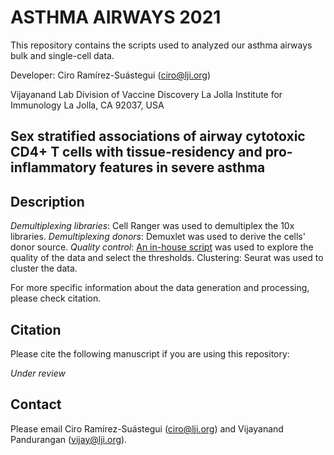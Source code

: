 # ASTHMA AIRWAYS 2021

This repository contains the scripts used to analyzed our asthma airways bulk and single-cell data.

Developer: Ciro Ramírez-Suástegui (ciro@lji.org)

Vijayanand Lab
Division of Vaccine Discovery
La Jolla Institute for Immunology
La Jolla, CA 92037, USA

## Sex stratified associations of airway cytotoxic CD4+ T cells with tissue-residency and pro-inflammatory features in severe asthma

Description
---

*Demultiplexing libraries*: Cell Ranger was used to demultiplex the 10x libraries.
*Demultiplexing donors*: Demuxlet was used to derive the cells' donor source.
*Quality control*: [An in-house script](https://github.com/vijaybioinfo/quality_control/blob/main/single_cell.R) was used to explore the quality of the data and select the thresholds.
Clustering: Seurat was used to cluster the data.

For more specific information about the data generation and processing, please check citation.

Citation
---
Please cite the following manuscript if you are using this repository:

*Under review*

Contact
---
Please email Ciro Ramírez-Suástegui (ciro@lji.org) and Vijayanand Pandurangan (vijay@lji.org).

